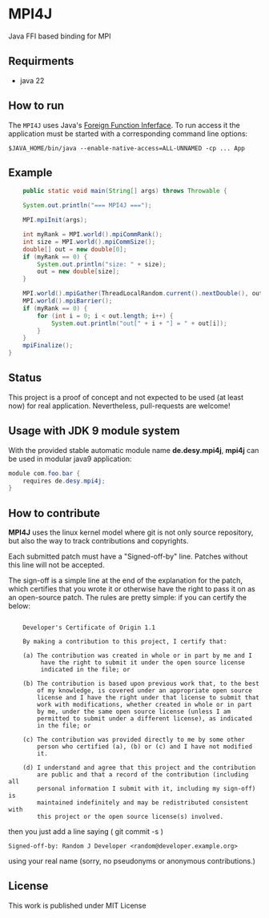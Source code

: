 # MPI4J

Java FFI based binding for MPI

## Requirments

- java 22

## How to run

The `MPI4J` uses Java's [Foreign Function Inferface][1]. To run access it the application must be started with a corresponding command line options:

```
$JAVA_HOME/bin/java --enable-native-access=ALL-UNNAMED -cp ... App
```

## Example

```java
    public static void main(String[] args) throws Throwable {

    System.out.println("=== MPI4J ===");

    MPI.mpiInit(args);

    int myRank = MPI.world().mpiCommRank();
    int size = MPI.world().mpiCommSize();
    double[] out = new double[0];
    if (myRank == 0) {
        System.out.println("size: " + size);
        out = new double[size];
    }

    MPI.world().mpiGather(ThreadLocalRandom.current().nextDouble(), out);
    MPI.world().mpiBarrier();
    if (myRank == 0) {
        for (int i = 0; i < out.length; i++) {
            System.out.println("out[" + i + "] = " + out[i]);
        }
    }
    mpiFinalize();
}
```


## Status

This project is a proof of concept and not expected to be used (at least now) for real application.
Nevertheless, pull-requests are welcome!

## Usage with JDK 9 module system

With the provided stable automatic module name __de.desy.mpi4j__, **mpi4j**
can be used in modular java9 application:

```java
module com.foo.bar {
    requires de.desy.mpi4j;
}
```

## How to contribute

**MPI4J** uses the linux kernel model where git is not only source repository,
but also the way to track contributions and copyrights.

Each submitted patch must have a "Signed-off-by" line.  Patches without
this line will not be accepted.

The sign-off is a simple line at the end of the explanation for the
patch, which certifies that you wrote it or otherwise have the right to
pass it on as an open-source patch.  The rules are pretty simple: if you
can certify the below:
```

    Developer's Certificate of Origin 1.1

    By making a contribution to this project, I certify that:

    (a) The contribution was created in whole or in part by me and I
         have the right to submit it under the open source license
         indicated in the file; or

    (b) The contribution is based upon previous work that, to the best
        of my knowledge, is covered under an appropriate open source
        license and I have the right under that license to submit that
        work with modifications, whether created in whole or in part
        by me, under the same open source license (unless I am
        permitted to submit under a different license), as indicated
        in the file; or

    (c) The contribution was provided directly to me by some other
        person who certified (a), (b) or (c) and I have not modified
        it.

    (d) I understand and agree that this project and the contribution
        are public and that a record of the contribution (including all
        personal information I submit with it, including my sign-off) is
        maintained indefinitely and may be redistributed consistent with
        this project or the open source license(s) involved.

```
then you just add a line saying ( git commit -s )

    Signed-off-by: Random J Developer <random@developer.example.org>

using your real name (sorry, no pseudonyms or anonymous contributions.)


## License

This work is published under MIT License

[1]: https://docs.oracle.com/en/java/javase/22/core/foreign-function-and-memory-api.html